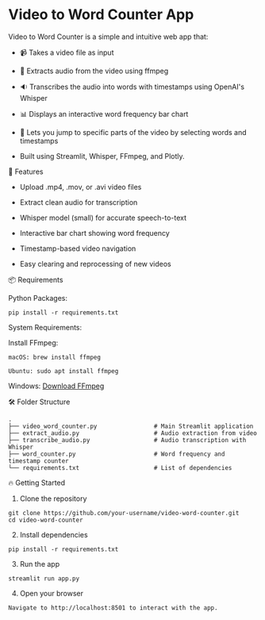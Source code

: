 # Video to Word Counter App
 
Video to Word Counter is a simple and intuitive web app that:

- 📹 Takes a video file as input

- 🎵 Extracts audio from the video using ffmpeg

- 🔉 Transcribes the audio into words with timestamps using OpenAI's Whisper

- 📊 Displays an interactive word frequency bar chart

- 📲 Lets you jump to specific parts of the video by selecting words and timestamps

- Built using Streamlit, Whisper, FFmpeg, and Plotly.

🚀 Features

- Upload .mp4, .mov, or .avi video files

- Extract clean audio for transcription

- Whisper model (small) for accurate speech-to-text

- Interactive bar chart showing word frequency

- Timestamp-based video navigation

- Easy clearing and reprocessing of new videos

📦 Requirements

Python Packages:

`pip install -r requirements.txt`

System Requirements:

Install FFmpeg:

`macOS: brew install ffmpeg`

`Ubuntu: sudo apt install ffmpeg`

Windows: [Download FFmpeg](https://ffmpeg.org/download.html)

🛠️ Folder Structure

```text
.
├── video_word_counter.py                # Main Streamlit application
├── extract_audio.py                     # Audio extraction from video
├── transcribe_audio.py                  # Audio transcription with Whisper
├── word_counter.py                      # Word frequency and timestamp counter
└── requirements.txt                     # List of dependencies
```


🔥 Getting Started

1. Clone the repository

```
git clone https://github.com/your-username/video-word-counter.git
cd video-word-counter
```

2. Install dependencies

`pip install -r requirements.txt`

3. Run the app

`streamlit run app.py`

4. Open your browser

`Navigate to http://localhost:8501 to interact with the app.`
